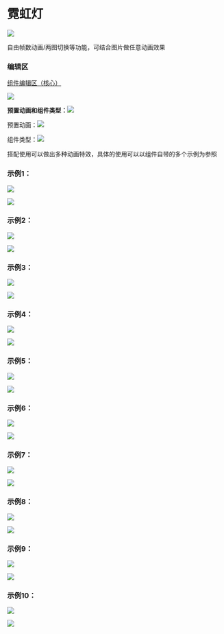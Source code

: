 # 霓虹灯

![](/assets/wwqq_33.jpg)

自由帧数动画/两图切换等功能，可结合图片做任意动画效果

### 编辑区

[组件编辑区（核心）](/chapter1/gong-ju-jie-mian/zu-jian-bian-ji-qu-ff08-he-xin-ff09.md)

![](/assets/QQ33-2.png)

**预置动画和组件类型：**![](/assets/i4r73t.png)

预置动画：![](/assets/idetqrt.png)

组件类型：![](/assets/i3rgzt.png)

搭配使用可以做出多种动画特效，具体的使用可以以组件自带的多个示例为参照

### 示例1：

![](/assets/i2r3t.png)

![](http://img11.360buyimg.com/cms/jfs/t19135/256/264244098/235287/684f2ba6/5a67e573Na145caa9.gif)

### 示例2：

![](/assets/if5r2t.png)

![](http://img13.360buyimg.com/cms/jfs/t17011/99/281849456/9805/dcc1568b/5a67e855N8064e386.gif)

### 示例3：

![](/assets/im5d3drt.png)

![](http://img10.360buyimg.com/cms/jfs/t15928/261/1891477903/27173/4fe8d476/5a67e917N111c10c9.gif)

### 示例4：

![](/assets/im2w4rt.png)

![](http://img11.360buyimg.com/cms/jfs/t14470/337/2034262796/44370/aa93de52/5a67ea0aNc7168137.gif)

### 示例5：

![](/assets/i50rt.png)

![](http://img11.360buyimg.com/cms/jfs/t19033/97/278340598/30300/ce21eae5/5a67ea8cNa0e9a164.gif)

### 示例6：

![](/assets/im4455rt.png)

![](http://img12.360buyimg.com/cms/jfs/t16219/126/1905377880/145285/ce2984f4/5a67eb7cNe3a7a814.gif)

### 示例7：

![](/assets/im524rt.png)

![](http://img14.360buyimg.com/cms/jfs/t17482/359/260937790/90604/2c99dcc6/5a67ec11N77f0e7e0.gif)

### 示例8：

![](/assets/im153rt.png)

![](http://img13.360buyimg.com/cms/jfs/t17071/55/266209124/280596/722bb20/5a67ec97Nde7b164d.gif)

### 示例9：

![](/assets/im435t.png)

![](http://img12.360buyimg.com/cms/jfs/t14824/328/2046377217/1064265/4a7ee314/5a67ed54N630e5763.gif)

### 示例10：

![](/assets/i6r0t.png)

![](http://img10.360buyimg.com/cms/jfs/t16132/350/1815177088/177381/1f99fa57/5a67edf2Nc2968afc.gif)



